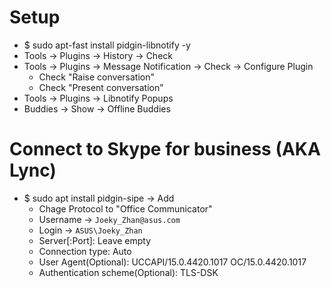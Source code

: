 Setup
=====
* $ sudo apt-fast install pidgin-libnotify -y
* Tools -> Plugins -> History -> Check
* Tools -> Plugins -> Message Notification -> Check -> Configure Plugin
    * Check "Raise conversation"
    * Check "Present conversation"
* Tools -> Plugins -> Libnotify Popups
* Buddies -> Show -> Offline Buddies

Connect to Skype for business (AKA Lync)
=====
* $ sudo apt install pidgin-sipe -> Add
    * Chage Protocol to "Office Communicator"
    * Username -> `Joeky_Zhan@asus.com`
    * Login -> `ASUS\Joeky_Zhan`
    * Server[:Port]: Leave empty
    * Connection type: Auto
    * User Agent(Optional): UCCAPI/15.0.4420.1017 OC/15.0.4420.1017
    * Authentication scheme(Optional): TLS-DSK
